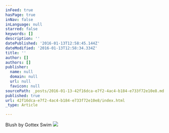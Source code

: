 ```yaml
---
inFeed: true
hasPage: true
inNav: false
inLanguage: null
starred: false
keywords: []
description: ''
datePublished: '2016-01-13T12:58:45.144Z'
dateModified: '2016-01-13T12:58:34.334Z'
title: ''
author: []
authors: []
publisher:
  name: null
  domain: null
  url: null
  favicon: null
sourcePath: _posts/2016-01-13-42f16dca-e7f2-4ac4-b184-e733f72e10e8.md
published: true
url: 42f16dca-e7f2-4ac4-b184-e733f72e10e8/index.html
_type: Article

---
```

Blush by Gottex Swim
![](https://the-grid-user-content.s3-us-west-2.amazonaws.com/8b8ff7ba-f372-427e-8daf-72183092cf46.jpg)